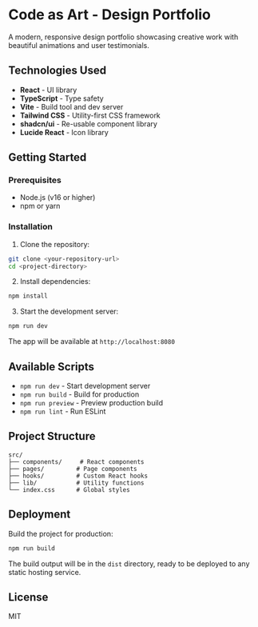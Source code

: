 # Code as Art - Design Portfolio

A modern, responsive design portfolio showcasing creative work with beautiful animations and user testimonials.

## Technologies Used

- **React** - UI library
- **TypeScript** - Type safety
- **Vite** - Build tool and dev server
- **Tailwind CSS** - Utility-first CSS framework
- **shadcn/ui** - Re-usable component library
- **Lucide React** - Icon library

## Getting Started

### Prerequisites

- Node.js (v16 or higher)
- npm or yarn

### Installation

1. Clone the repository:
```sh
git clone <your-repository-url>
cd <project-directory>
```

2. Install dependencies:
```sh
npm install
```

3. Start the development server:
```sh
npm run dev
```

The app will be available at `http://localhost:8080`

## Available Scripts

- `npm run dev` - Start development server
- `npm run build` - Build for production
- `npm run preview` - Preview production build
- `npm run lint` - Run ESLint

## Project Structure

```
src/
├── components/     # React components
├── pages/         # Page components
├── hooks/         # Custom React hooks
├── lib/           # Utility functions
└── index.css      # Global styles
```

## Deployment

Build the project for production:

```sh
npm run build
```

The build output will be in the `dist` directory, ready to be deployed to any static hosting service.

## License

MIT
